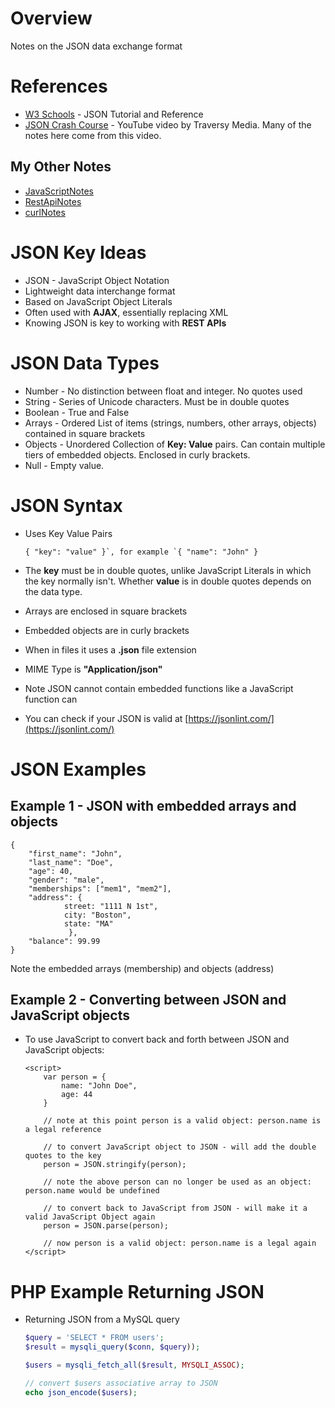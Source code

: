 # Overview

Notes on the JSON data exchange format

# References

* [W3 Schools](https://www.w3schools.com/js/js_json_intro.asp) - JSON Tutorial and Reference
* [JSON Crash Course](https://www.youtube.com/watch?v=wI1CWzNtE-M) - YouTube video by Traversy Media.  Many of the notes here come from this video.

## My Other Notes

* [JavaScriptNotes](https://github.com/GitLeeRepo/JavaScriptNotes/blob/master/JavaScriptNotes.md#overview)
* [RestApiNotes](https://github.com/GitLeeRepo/RestApiNotes/blob/master/RestApiNotes.md#overview)
* [curlNotes](https://github.com/GitLeeRepo/RestApiNotes/blob/master/curlNotes.md#overview)

# JSON Key Ideas

* JSON - JavaScript Object Notation
* Lightweight data interchange format
* Based on JavaScript Object Literals
* Often used with **AJAX**, essentially replacing XML
* Knowing JSON is key to working with **REST APIs**

# JSON Data Types

* Number - No distinction between float and integer. No quotes used
* String - Series of Unicode characters.  Must be in double quotes
* Boolean - True and False
* Arrays - Ordered List of items (strings, numbers, other arrays, objects) contained in square brackets
* Objects - Unordered Collection of **Key: Value** pairs. Can contain multiple tiers of embedded objects.  Enclosed in curly brackets.
* Null - Empty value.

# JSON Syntax

* Uses Key Value Pairs

	```
	{ "key": "value" }`, for example `{ "name": "John" }
	```

* The **key** must be in double quotes, unlike JavaScript Literals in which the key normally isn't.  Whether **value** is in double quotes depends on the data type.

* Arrays are enclosed in square brackets

* Embedded objects are in curly brackets

* When in files it uses a **.json** file extension

* MIME Type is **"Application/json"**

* Note JSON cannot contain embedded functions like a JavaScript function can

* You can check if your JSON is valid at [https://jsonlint.com/](https://jsonlint.com/)

# JSON Examples

## Example 1 - JSON with embedded arrays and objects

```
{
	"first_name": "John",
	"last_name": "Doe",
	"age": 40,
	"gender": "male",
	"memberships": ["mem1", "mem2"],
	"address": {
			street: "1111 N 1st",
			city: "Boston",
			state: "MA"
			 },
	"balance": 99.99
}
``` 
Note the embedded arrays (membership) and objects (address)

## Example 2 - Converting between JSON and JavaScript objects

* To use JavaScript to convert back and forth between JSON and JavaScript objects:

	```
	<script>
		var person = {
			name: "John Doe",
			age: 44
		}

		// note at this point person is a valid object: person.name is a legal reference

		// to convert JavaScript object to JSON - will add the double quotes to the key
		person = JSON.stringify(person);

		// note the above person can no longer be used as an object: person.name would be undefined

		// to convert back to JavaScript from JSON - will make it a valid JavaScript Object again
		person = JSON.parse(person);

		// now person is a valid object: person.name is a legal again	
	</script>
	```

# PHP Example Returning JSON

* Returning JSON from a MySQL query

	```php
	$query = 'SELECT * FROM users';
	$result = mysqli_query($conn, $query));

	$users = mysqli_fetch_all($result, MYSQLI_ASSOC);

	// convert $users associative array to JSON
	echo json_encode($users);
	```
